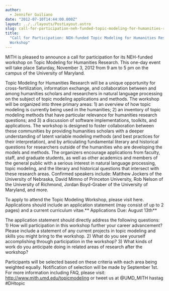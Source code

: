 ```yaml
---
author:
  - Jennifer Guiliano
date: "2012-07-10T14:44:00.000Z"
layout: ../../layouts/PostLayout.astro
slug: call-for-participation-neh-funded-topic-modeling-for-humanities-research-workshop
title:
  "Call for Participation: NEH-funded Topic Modeling for Humanities Research
  Workshop"
---
```


MITH is pleased to announce a call for participation for its NEH-funded workshop on Topic Modeling for Humanities Research. This one-day event will take place Saturday, November 3, 2012 from 9 am to 5 pm on the campus of the University of Maryland.

Topic Modeling for Humanities Research will be a unique opportunity for cross-fertilization, information exchange, and collaboration between and among humanities scholars and researchers in natural language processing on the subject of topic modeling applications and methods. The workshop will be organized into three primary areas: 1) an overview of how topic modeling is currently being used in the humanities; 2) an inventory of topic modeling methods that have particular relevance for humanities research questions; and 3) a discussion of software implementations, toolkits, and applications. The workshop is designed to foster collaboration between these communities by providing humanities scholars with a deeper understanding of latent variable modeling methods (and best practices for their interpretation), and by articulating fundamental literary and historical questions for researchers outside of the humanities who are developing the models and methods. The organizers encourage applications from faculty, staff, and graduate students, as well as other academics and members of the general public with a serious interest in natural language processing, topic modeling, and the literary and historical questions that intersect with these research areas. Confirmed speakers include: Matthew Jockers of the University of Nebraska, David Mimno of Princeton University, Rob Nelson of the University of Richmond, Jordan Boyd-Graber of the University of Maryland, and more.

To apply to attend the Topic Modeling Workshop, please visit here. Applications should include an application statement (may consist of up to 2 pages) and a current curriculum vitae.** Applications Due: August 13th**

The application statement should directly address the following questions: 1) How will participation in this workshop further your career advancement? Please include a statement of any current projects in topic modeling and skills you might bring to the workshop. 2) What do you see yourself accomplishing through participation in the workshop? 3) What kinds of work do you anticipate doing in related areas of research after the workshop?

Participants will be selected based on these criteria with each area being weighted equally. Notification of selection will be made by September 1st. For more information including FAQ, please visit: http://www.mith.umd.edu/topicmodeling or tweet us at @UMD_MITH hastag #DHtopic
